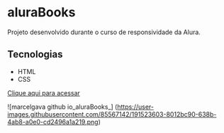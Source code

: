 # aluraBooks
Projeto desenvolvido durante o curso de responsividade da Alura.

## Tecnologias

- HTML
- CSS

[Clique aqui para acessar](https://marcelgava.github.io/aluraBooks/)

![marcelgava github io_aluraBooks_] (https://user-images.githubusercontent.com/85567142/191523603-8012bc90-638b-4ab8-a0e0-cd2496a1a219.png)


